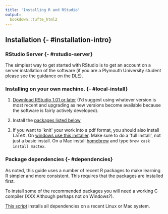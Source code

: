 ```yaml
---
title: 'Installing R and RStudio'
output:
  bookdown::tufte_html2
---
```






## Installation {- #installation-intro}


### RStudio Server {- #rstudio-server}

The simplest way to get started with RStudio is to get an account on a server installation of the software (if you are a Plymouth University student please see the guidance on the DLE).




### Installing on your own machine. {- #local-install}


1. [Download RStudio 1.01 or later](https://www.rstudio.com/products/rstudio/download/) (I'd suggest using whatever version is most recent and upgrading as new versions become available because the software is fairly actively developed).

2. Install the [packages listed below](#dependencies)

3. If you want to 'knit' your work into a pdf format, you should also install LaTeX. On [windows use this installer](https://miktex.org/download). Make sure to do a 'full install', not just a basic install. On a Mac install [homebrew](https://brew.sh) and type `brew cask install mactex`.




### Package dependencies {- #dependencies}

As noted, this guide uses a number of recent R packages to make learning R simpler and more consistent. This requires that the packages are installed first.

To install some of the recommended packages you will need a working C compiler (XXX Although perhaps not on Windows?). 

[This script](requirements.R) installs all dependencies on a recent Linux or Mac system. 





